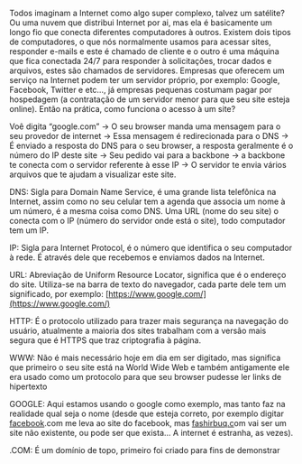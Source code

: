 Todos imaginam a Internet como algo super complexo, talvez um satélite? Ou uma nuvem que distribui Internet por ai, mas ela é basicamente um longo fio que conecta diferentes computadores à outros. Existem dois tipos de computadores, o que nós normalmente usamos para acessar sites, responder e-mails e este é chamado de cliente e o outro é uma máquina que fica conectada 24/7 para responder à solicitações, trocar dados e arquivos, estes são chamados de servidores. Empresas que oferecem um serviço na Internet podem ter um servidor próprio, por exemplo: Google, Facebook, Twitter e etc…, já empresas pequenas costumam pagar por hospedagem (a contratação de um servidor menor para que seu site esteja online). Então na prática, como funciona o acesso à um site?

Voê digita “google.com” → O seu browser manda uma mensagem para o seu provedor de internet → Essa mensagem é redirecionada para o DNS → É enviado a resposta do DNS para o seu browser, a resposta geralmente é o número do IP deste site → Seu pedido vai para a backbone → a backbone te conecta com o servidor referente à esse IP → O servidor te envia vários arquivos que te ajudam a visualizar este site.

DNS:  Sigla para Domain Name Service, é uma grande lista telefônica na Internet, assim como no seu celular tem a agenda que associa um nome à um número, é a mesma coisa como DNS. Uma URL (nome do seu site) o conecta com o IP (número do servidor onde está o site), todo computador tem um IP.

IP: Sigla para Internet Protocol, é o número que identifica o seu computador à rede. É através dele que recebemos e enviamos dados na Internet.

URL: Abreviação de Uniform Resource Locator, significa que é o endereço do site. Utiliza-se na barra de texto do navegador, cada parte dele tem um significado, por exemplo: [https://www.google.com/](https://www.google.com/) 

HTTP: É o protocolo utilizado para trazer mais segurança na navegação do usuário, atualmente a maioria dos sites trabalham com a versão mais segura que é HTTPS que traz criptografia à página.

WWW: Não é mais necessário hoje em dia em ser digitado, mas significa que primeiro o seu site está na World Wide Web e também antigamente ele era usado como um protocolo para que seu browser pudesse ler links de hipertexto

GOOGLE: Aqui estamos usando o google como exemplo, mas tanto faz na realidade qual seja o nome (desde que esteja correto, por exemplo digitar [facebook](http://facebook.co).com me leva ao site do facebook, mas [fashirbuq.c](http://fashirbuq.cm)om vai ser um site não existente, ou pode ser que exista… A internet é estranha, as vezes). 

.COM: É um domínio de topo, primeiro foi criado para fins de demonstrar
